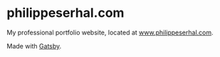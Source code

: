 # philippeserhal.com

My professional portfolio website, located at www.philippeserhal.com.

Made with [Gatsby](https://www.gatsbyjs.com).

